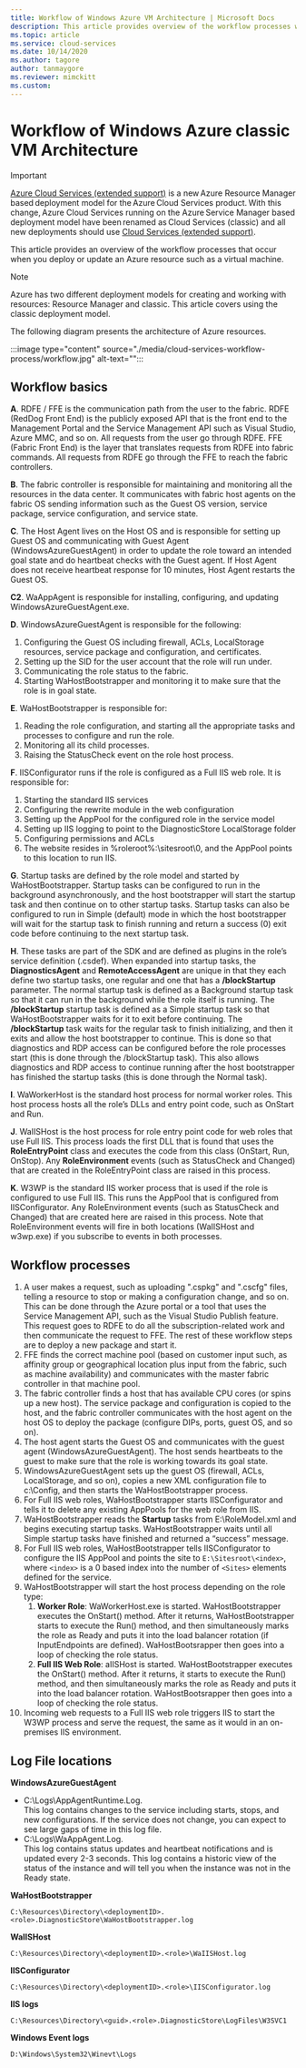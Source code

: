 ```yaml
---
title: Workflow of Windows Azure VM Architecture | Microsoft Docs
description: This article provides overview of the workflow processes when you deploy a service.
ms.topic: article
ms.service: cloud-services
ms.date: 10/14/2020
ms.author: tagore
author: tanmaygore
ms.reviewer: mimckitt
ms.custom: 
---
```


# Workflow of Windows Azure classic VM Architecture 

> [!IMPORTANT]
> [Azure Cloud Services (extended support)](../cloud-services-extended-support/overview.md) is a new Azure Resource Manager based deployment model for the Azure Cloud Services product. With this change, Azure Cloud Services running on the Azure Service Manager based deployment model have been renamed as Cloud Services (classic) and all new deployments should use [Cloud Services (extended support)](../cloud-services-extended-support/overview.md).

This article provides an overview of the workflow processes that occur when you deploy or update an Azure resource such as a virtual machine. 

> [!NOTE]
>Azure has two different deployment models for creating and working with resources: Resource Manager and classic. This article covers using the classic deployment model.

The following diagram presents the architecture of Azure resources.

:::image type="content" source="./media/cloud-services-workflow-process/workflow.jpg" alt-text="<alt The image about Azure workflow>":::

## Workflow basics
   
**A**. RDFE / FFE is the communication path from the user to the fabric. RDFE (RedDog Front End) is the publicly exposed API that is the front end to the Management Portal and the Service Management API such as Visual Studio, Azure MMC, and so on.  All requests from the user go through RDFE. FFE (Fabric Front End) is the layer that translates requests from RDFE into fabric commands. All requests from RDFE go through the FFE to reach the fabric controllers.

**B**. The fabric controller is responsible for maintaining and monitoring all the resources in the data center. It communicates with fabric host agents on the fabric OS sending information such as the Guest OS version, service package, service configuration, and service state.

**C**. The Host Agent lives on the Host OS and is responsible for setting up Guest OS and communicating with Guest Agent (WindowsAzureGuestAgent) in order to update the role toward an intended goal state and do heartbeat checks with the Guest agent. If Host Agent does not receive heartbeat response for 10 minutes, Host Agent restarts the Guest OS.

**C2**. WaAppAgent is responsible for installing, configuring, and updating WindowsAzureGuestAgent.exe.

**D**.  WindowsAzureGuestAgent is responsible for the following:

1. Configuring the Guest OS including firewall, ACLs, LocalStorage resources, service package and configuration, and certificates.
2. Setting up the SID for the user account that the role will run under.
3. Communicating the role status to the fabric.
4. Starting WaHostBootstrapper and monitoring it to make sure that the role is in goal state.

**E**. WaHostBootstrapper is responsible for:

1. Reading the role configuration, and starting all the appropriate tasks and processes to configure and run the role.
2. Monitoring all its child processes.
3. Raising the StatusCheck event on the role host process.

**F**. IISConfigurator runs if the role is configured as a Full IIS web role. It is responsible for:

1. Starting the standard IIS services
2. Configuring the rewrite module in the web configuration
3. Setting up the AppPool for the configured role in the service model
4. Setting up IIS logging to point to the DiagnosticStore LocalStorage folder
5. Configuring permissions and ACLs
6. The website resides in %roleroot%:\sitesroot\0, and the AppPool points to this location to run IIS. 

**G**. Startup tasks are defined by the role model and started by WaHostBootstrapper. Startup tasks can be configured to run in the background asynchronously, and the host bootstrapper will start the startup task and then continue on to other startup tasks. Startup tasks can also be configured to run in Simple (default) mode in which the host bootstrapper will wait for the startup task to finish running and return a success (0) exit code before continuing to the next startup task.

**H**. These tasks are part of the SDK and are defined as plugins in the role’s service definition (.csdef). When expanded into startup tasks, the **DiagnosticsAgent** and **RemoteAccessAgent** are unique in that they each define two startup tasks, one regular and one that has a **/blockStartup** parameter. The normal startup task is defined as a Background startup task so that it can run in the background while the role itself is running. The **/blockStartup** startup task is defined as a Simple startup task so that WaHostBootstrapper waits for it to exit before continuing. The **/blockStartup** task waits for the regular task to finish initializing, and then it exits and allow the host bootstrapper to continue. This is done so that diagnostics and RDP access can be configured before the role processes start (this is done through the /blockStartup task). This also allows diagnostics and RDP access to continue running after the host bootstrapper has finished the startup tasks (this is done through the Normal task).

**I**. WaWorkerHost is the standard host process for normal worker roles. This host process  hosts all the role’s DLLs and entry point code, such as OnStart and Run.

**J**. WaIISHost is the host process for role entry point code for web roles that use Full IIS. This process loads the first DLL that is found that uses the **RoleEntryPoint** class and executes the code from this class (OnStart, Run, OnStop). Any **RoleEnvironment** events (such as StatusCheck and Changed) that are created in the RoleEntryPoint class are raised in this process.

**K**. W3WP is the standard IIS worker process that is used if the role is configured to use Full IIS. This runs the AppPool that is configured from IISConfigurator. Any RoleEnvironment events (such as StatusCheck and Changed) that are created here are raised in this process. Note that RoleEnvironment events will fire in both locations (WaIISHost and w3wp.exe) if you subscribe to events in both processes.

## Workflow processes

1. A user makes a request, such as uploading ".cspkg" and ".cscfg" files, telling a resource to stop or making a configuration change, and so on. This can be done through the Azure portal or a tool that uses the Service Management API, such as the Visual Studio Publish feature. This request goes to RDFE to do all the subscription-related work and then communicate the request to FFE. The rest of these workflow steps are to deploy a new package and start it.
2. FFE finds the correct machine pool (based on customer input such, as affinity group or geographical location plus input from the fabric, such as machine availability) and communicates with the master fabric controller in that machine pool.
3. The fabric controller finds a host that has available CPU cores (or spins up a new host). The service package and configuration is copied to the host, and the fabric controller communicates with the host agent on the host OS to deploy the package (configure DIPs, ports, guest OS, and so on).
4. The host agent starts the Guest OS and communicates with the guest agent (WindowsAzureGuestAgent). The host sends heartbeats to the guest to make sure that the role is working towards its goal state.
5. WindowsAzureGuestAgent sets up the guest OS (firewall, ACLs, LocalStorage, and so on), copies a new XML configuration file to c:\Config, and then starts the WaHostBootstrapper process.
6. For Full IIS web roles, WaHostBootstrapper starts IISConfigurator and tells it to delete any existing AppPools for the web role from IIS.
7. WaHostBootstrapper reads the **Startup** tasks from E:\RoleModel.xml and begins executing startup tasks. WaHostBootstrapper waits until all Simple startup tasks have finished and returned a “success” message.
8. For Full IIS web roles, WaHostBootstrapper tells IISConfigurator to configure the IIS AppPool and points the site to `E:\Sitesroot\<index>`, where `<index>` is a 0 based index into the number of `<Sites>` elements defined for the service.
9. WaHostBootstrapper will start the host process depending on the role type:
    1. **Worker Role**: WaWorkerHost.exe is started. WaHostBootstrapper executes the OnStart() method. After it returns,  WaHostBootstrapper starts to execute the Run() method, and then simultaneously marks the role as Ready and puts it into the load balancer rotation (if InputEndpoints are defined). WaHostBootsrapper then goes into a loop of checking the role status.
    2. **Full IIS Web Role**: aIISHost is started. WaHostBootstrapper executes the OnStart() method. After it returns, it starts to execute the Run() method, and then simultaneously marks the role as Ready and puts it into the load balancer rotation. WaHostBootsrapper then goes into a loop of checking the role status.
10. Incoming web requests to a Full IIS web role triggers IIS to start the W3WP process and serve the request, the same as it would in an on-premises IIS environment.

## Log File locations

**WindowsAzureGuestAgent**

- C:\Logs\AppAgentRuntime.Log.  
This log contains changes to the service including starts, stops, and new configurations. If the service does not change, you can expect to see large gaps of time in this log file.
- C:\Logs\WaAppAgent.Log.  
This log contains status updates and heartbeat notifications and is updated every 2-3 seconds.  This log contains a historic view of the status of the instance and will tell you when the instance was not in the Ready state.
 
**WaHostBootstrapper**

`C:\Resources\Directory\<deploymentID>.<role>.DiagnosticStore\WaHostBootstrapper.log`
 
**WaIISHost**

`C:\Resources\Directory\<deploymentID>.<role>\WaIISHost.log`
 
**IISConfigurator**

`C:\Resources\Directory\<deploymentID>.<role>\IISConfigurator.log`
 
**IIS logs**

`C:\Resources\Directory\<guid>.<role>.DiagnosticStore\LogFiles\W3SVC1`
 
**Windows Event logs**

`D:\Windows\System32\Winevt\Logs`
